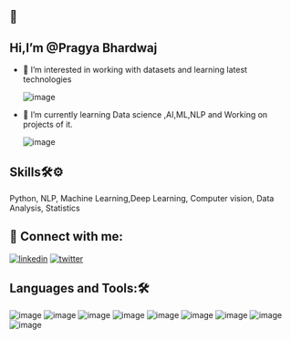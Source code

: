 ## 👋 

## Hi,I’m @Pragya Bhardwaj

- 👀 I’m interested in working with datasets and learning latest technologies

   ![image](https://user-images.githubusercontent.com/101381723/190900164-a5755a10-0f96-49fb-b797-4ffaee8d7a04.png)



- 🌱 I’m currently learning Data science ,AI,ML,NLP and Working on projects of it.

   ![image](https://user-images.githubusercontent.com/101381723/190900219-982aa3bc-22b9-453a-80bd-e54a1522f487.png)

## Skills🛠⚙

Python, NLP, Machine Learning,Deep Learning, Computer vision, Data Analysis, Statistics

## 🔗 Connect with me:

[![linkedin](https://img.shields.io/badge/linkedin-0A66C2?style=for-the-badge&logo=linkedin&logoColor=white)](https://www.linkedin.com/in/Pragya-Bhardwaj-128083213/)
[![twitter](https://img.shields.io/badge/twitter-1DA1F2?style=for-the-badge&logo=twitter&logoColor=white)](https://twitter.com/Pragya__15)



 
## Languages and Tools:🛠

 
 ![image](https://user-images.githubusercontent.com/101402562/189333101-552cdea5-479e-49e3-82c6-129df758360b.png) 
 ![image](https://user-images.githubusercontent.com/101402562/189333183-02ab9f99-7e9a-463f-a310-ec4897533dfd.png)
![image](https://user-images.githubusercontent.com/101402562/189333227-a35fc455-6a48-49c9-af60-80dfa29feb96.png)
![image](https://user-images.githubusercontent.com/101402562/189335795-36201e6a-90b1-4f33-b802-327515e7d54f.png) 
![image](https://user-images.githubusercontent.com/101402562/189335826-a23355eb-e266-4bb6-9585-0de5c813b9da.png)
![image](https://user-images.githubusercontent.com/101402562/189335855-42c6695b-373d-47c6-857e-d0f38f12fe6d.png)
![image](https://user-images.githubusercontent.com/101402562/189335884-c43db2f0-2191-4854-a702-09fa4d5175c9.png) 
![image](https://user-images.githubusercontent.com/101402562/189335904-0ecb1e07-2aae-4984-aed8-4545b8dba1f1.png) 
![image](https://user-images.githubusercontent.com/101402562/189336419-fafc8176-0de0-4b39-947d-f5a740ab1dec.png)


<!---
Pragyab15/Pragyab15 is a ✨ special ✨ repository because its `README.md` (this file) appears on your GitHub profile.
You can click the Preview link to take a look at your changes.
--->
